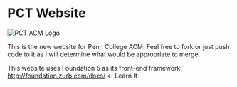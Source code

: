 PCT Website
============================================

![PCT ACM Logo](http://raw.github.com/Driste/pctacmwebsite/master/img/logo.png)

This is the new website for Penn College ACM.
Feel free to fork or just push code to it as I will determine what would be appropriate to merge.

This website uses Foundation 5 as its front-end framework!
<http://foundation.zurb.com/docs/> <- Learn It
